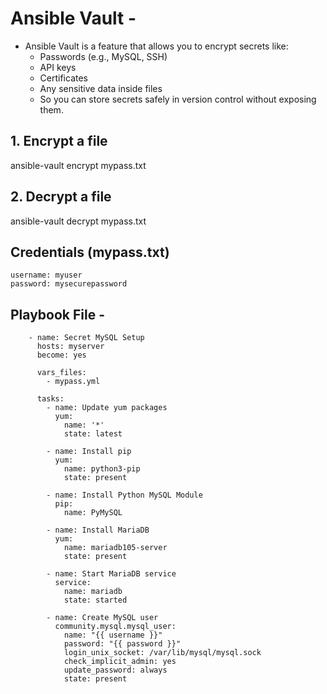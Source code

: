 # Ansible Vault -
- Ansible Vault is a feature that allows you to encrypt secrets like:
    - Passwords (e.g., MySQL, SSH)
    - API keys
    - Certificates
    - Any sensitive data inside files
    - So you can store secrets safely in version control without exposing them.
 
## 1. Encrypt a file

  ansible-vault encrypt mypass.txt

## 2. Decrypt a file

  ansible-vault decrypt mypass.txt


## Credentials (mypass.txt)
   
    username: myuser
    password: mysecurepassword

## Playbook File -

        - name: Secret MySQL Setup
          hosts: myserver
          become: yes
        
          vars_files:
            - mypass.yml
        
          tasks:
            - name: Update yum packages
              yum:
                name: '*'
                state: latest
        
            - name: Install pip
              yum:
                name: python3-pip
                state: present
        
            - name: Install Python MySQL Module
              pip:
                name: PyMySQL
        
            - name: Install MariaDB
              yum:
                name: mariadb105-server
                state: present
        
            - name: Start MariaDB service
              service:
                name: mariadb
                state: started
        
            - name: Create MySQL user
              community.mysql.mysql_user:
                name: "{{ username }}"
                password: "{{ password }}"
                login_unix_socket: /var/lib/mysql/mysql.sock
                check_implicit_admin: yes
                update_password: always
                state: present
        












